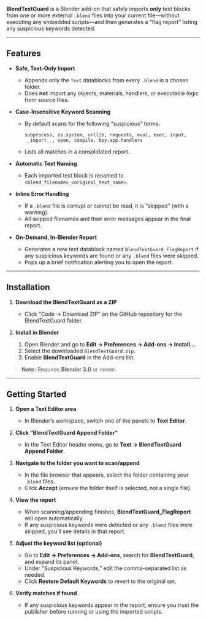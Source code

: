 **BlendTextGuard** is a Blender add-on that safely imports **only** text blocks from one or more external `.blend` files into your current file—without executing any embedded scripts—and then generates a “flag report” listing any suspicious keywords detected.

---

## Features

- **Safe, Text-Only Import**  
  - Appends only the `Text` datablocks from every `.blend` in a chosen folder.  
  - Does **not** import any objects, materials, handlers, or executable logic from source files.

- **Case-Insensitive Keyword Scanning**  
  - By default scans for the following “suspicious” terms:  
    ```
    subprocess, os.system, urllib, requests, eval, exec, input, __import__, open, compile, bpy.app.handlers
    ```  
  - Lists all matches in a consolidated report.

- **Automatic Text Naming**  
  - Each imported text block is renamed to `<blend_filename>_<original_text_name>`.

- **Inline Error Handling**  
  - If a `.blend` file is corrupt or cannot be read, it is “skipped” (with a warning).  
  - All skipped filenames and their error messages appear in the final report.

- **On-Demand, In-Blender Report**  
  - Generates a new text datablock named `BlendTextGuard_FlagReport` if any suspicious keywords are found or any `.blend` files were skipped.  
  - Pops up a brief notification alerting you to open the report.

---

## Installation

1. **Download the BlendTextGuard as a ZIP**  
   - Click “Code → Download ZIP” on the GitHub repository for the BlendTextGuard folder.

2. **Install in Blender**  
   1. Open Blender and go to **Edit → Preferences → Add-ons → Install…**  
   2. Select the downloaded `BlendTextGuard.zip`.  
   3. Enable **BlendTextGuard** in the Add-ons list.

> **Note:** Requires **Blender 3.0** or newer.

---

## Getting Started

1. **Open a Text Editor area**  
   - In Blender’s workspace, switch one of the panels to **Text Editor**.

2. **Click “BlendTextGuard Append Folder”**  
   - In the Text Editor header menu, go to **Text → BlendTextGuard Append Folder**.

3. **Navigate to the folder you want to scan/append**  
   - In the file browser that appears, select the folder containing your `.blend` files.  
   - Click **Accept** (ensure the folder itself is selected, not a single file).

4. **View the report**  
   - When scanning/appending finishes, **BlendTextGuard_FlagReport** will open automatically.  
   - If any suspicious keywords were detected or any `.blend` files were skipped, you’ll see details in that report.

5. **Adjust the keyword list (optional)**  
   - Go to **Edit → Preferences → Add-ons**, search for **BlendTextGuard**, and expand its panel.  
   - Under “Suspicious Keywords,” edit the comma-separated list as needed.  
   - Click **Restore Default Keywords** to revert to the original set.

6. **Verify matches if found**  
   - If any suspicious keywords appear in the report, ensure you trust the publisher before running or using the imported scripts.
